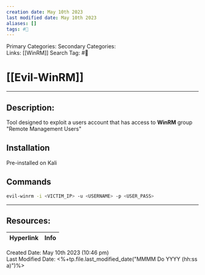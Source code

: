 ```yaml
---
creation date: May 10th 2023
last modified date: May 10th 2023
aliases: []
tags: #🧰
---
```


Primary Categories: 
Secondary Categories:  
Links: [[WinRM]]
Search Tag: #🧰  

# [[Evil-WinRM]]  
___

## Description:
Tool designed to exploit a users account that has access to **WinRM** group "Remote Management Users"

## Installation
Pre-installed on Kali

## Commands
```bash
evil-winrm -i <VICTIM_IP> -u <USERNAME> -p <USER_PASS>
```



___

## Resources:

| Hyperlink | Info |
| --------- | ---- |


Created Date: May 10th 2023 (10:46 pm)  
Last Modified Date: <%+tp.file.last_modified_date("MMMM Do YYYY (hh:ss a)")%>
